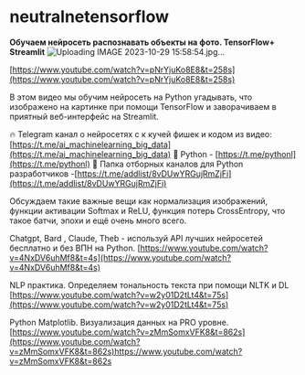 # neutralnetensorflow

**Обучаем нейросеть распознавать объекты на фото. TensorFlow+ Streamlit**
![Uploading IMAGE 2023-10-29 15:58:54.jpg…]()


[https://www.youtube.com/watch?v=pNrYjuKo8E8&t=258s](https://www.youtube.com/watch?v=pNrYjuKo8E8&t=258s)

В этом видео мы обучим нейросеть на Python угадывать, что изображено на картинке при помощи TensorFlow и заворачиваем в приятный веб-интерфейс на Streamlit.

🔥 Telegram канал о нейросетях с к кучей фишек и кодом из видео: 
 [https://t.me/ai_machinelearning_big_data](https://t.me/ai_machinelearning_big_data)
📌 Python - [https://t.me/pythonl](https://t.me/pythonl)
📌 Папка отборных каналов для Python разработчиков -[https://t.me/addlist/8vDUwYRGujRmZjFi](https://t.me/addlist/8vDUwYRGujRmZjFi)


Обсуждаем такие важные вещи как нормализация изображений, функции активации Softmax и ReLU, функция потерь CrossEntropy, что такое батчи, эпохи и ещё очень много всего. 

Chatgpt, Bard , Claude, Theb - используй API лучших нейросетей бесплатно и без ВПН на Python.
[https://www.youtube.com/watch?v=4NxDV6uhMf8&t=4s](https://www.youtube.com/watch?v=4NxDV6uhMf8&t=4s)

NLP практика. Определяем тональность текста при помощи NLTK и DL
[https://www.youtube.com/watch?v=w2y01D2tLt4&t=75s](https://www.youtube.com/watch?v=w2y01D2tLt4&t=75s)

Python Matplotlib. Визуализация данных на PRO уровне.
[https://www.youtube.com/watch?v=zMmSomxVFK8&t=862s](https://www.youtube.com/watch?v=zMmSomxVFK8&t=862s)https://www.youtube.com/watch?v=zMmSomxVFK8&t=862s
